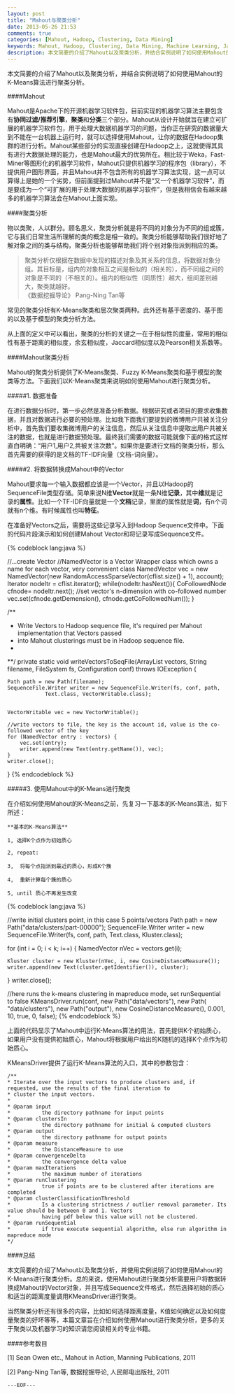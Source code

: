 ```yaml
---
layout: post
title: "Mahout与聚类分析"
date: 2013-05-26 21:53
comments: true
categories: [Mahout, Hadoop, Clustering, Data Mining]
keywords: Mahout, Hadoop, Clustering, Data Mining, Machine Learning, Java, MapReduce
description: 本文简要的介绍了Mahout以及聚类分析，并结合实例说明了如何使用Mahout的K-Means算法进行聚类分析。Mahout是可扩展的开源机器学习软件包，目前实现的机器学习算法主要包含有协同过滤/推荐引擎，聚类和分类三个部分。Mahout从开始设计就旨在建立可扩展的机器学习软件包，她的一些部分的实现直接创建在Hadoop之上，这就使得其具有进行大数据处理的能力，也是Mahout最大的优势所在。当你正在研究的数据量大到不能在一台机器上运行时，就可以选择使用Mahout，让你的数据在Hadoop集群的进行分析。
---
```


本文简要的介绍了Mahout以及聚类分析，并结合实例说明了如何使用Mahout的K-Means算法进行聚类分析。

####Mahout

Mahout是Apache下的开源机器学习软件包，目前实现的机器学习算法主要包含有**协同过滤/推荐引擎**，**聚类**和**分类**三个部分。Mahout从设计开始就旨在建立可扩展的机器学习软件包，用于处理大数据机器学习的问题，当你正在研究的数据量大到不能在一台机器上运行时，就可以选择使用Mahout，让你的数据在Hadoop集群的进行分析。Mahout某些部分的实现直接创建在Hadoop之上，这就使得其具有进行大数据处理的能力，也是Mahout最大的优势所在。相比较于Weka，Fast-Miner等图形化的机器学习软件，Mahout只提供机器学习的程序包（library），不提供用户图形界面，并且Mahout并不包含所有的机器学习算法实现，这一点可以算得上是她的一个劣势，但前面提到过Mahout并不是“又一个机器学习软件”，而是要成为一个“可扩展的用于处理大数据的机器学习软件”，但是我相信会有越来越多的机器学习算法会在Mahout上面实现。


####聚类分析

物以类聚，人以群分。顾名思义，聚类分析就是将不同的对象分为不同的组或簇，它与我们日常生活所理解的类的概念是相一致的。聚类分析能够帮助我们很好地了解对象之间的类与结构，聚类分析也能够帮助我们将个别对象指派到相应的类。


> 聚类分析仅根据在数据中发现的描述对象及其关系的信息，将数据对象分组。其目标是，组内的对象相互之间是相似的（相关的），而不同组之间的对象是不同的（不相关的）。组内的相似性（同质性）越大，组间差别越大，聚类就越好。<br/>《数据挖掘导论》 Pang-Ning Tan等

常见的聚类分析有K-Means聚类和层次聚类两种。此外还有基于密度的、基于图的以及基于模型的聚类分析方法。

从上面的定义中可以看出，聚类的分析的关键之一在于相似性的度量，常用的相似性有基于距离的相似度，余玄相似度，Jaccard相似度以及Pearson相关系数等。

####Mahout聚类分析

Mahout的聚类分析提供了K-Means聚类、Fuzzy K-Means聚类和基于模型的聚类等方法。下面我们以K-Means聚类来说明如何使用Mahout进行聚类分析。

#####1. 数据准备

在进行数据分析时，第一步必然是准备分析数据。根据研究或者项目的要求收集数据，并且对数据进行必要的预处理。比如我下面我们要提到的微博用户共被关注分析中，首先我们要收集微博用户的关注信息，然后从关注信息中提取出用户共被关注的数据，也就是进行数据预处理。最终我们需要的数据可能就像下面的格式这样直白明确：“用户1,用户2,共被关注次数”。如果你是要进行文档的聚类分析，那么首先需要的获得的是文档的TF-IDF向量（文档-词向量）。

#####2. 将数据转换成Mahout中的Vector

Mahout要求每一个输入数据都应该是一个Vector，并且以Hadoop的SequenceFile类型存储。简单来说N维**Vector**就是一条N维**记录**，其中**维**就是记录的**属性**。比如一个TF-IDF向量就是一个**文档**记录，里面的属性就是**词**，有n个词就有n个维。有时候属性也叫**特征**。

在准备好Vectors之后，需要将这些记录写入到Hadoop Sequence文件中。下面的代码片段演示和如何创建Mahout Vector和将记录写成Sequence文件。

{% codeblock lang:java %}

//...create Vector
//NamedVector is a Vector Wrapper class which owns a name for each vector, very convenient class 
NamedVector vec = new NamedVector(new RandomAccessSparseVector(cflist.size() + 1), account);
Iterator<CoFollowedNode> nodeItr = cflist.iterator();
while(nodeItr.hasNext()){
	CoFollowedNode cfnode= nodeItr.next();
	//set vector's n-dimension with co-followed number
	vec.set(cfnode.getDemension(), cfnode.getCoFollowedNum());
}


/**
  * Write Vectors to Hadoop sequence file, it's required per Mahout implementation that Vectors passed
  * into Mahout clusterings must be in Hadoop sequence file. 
  * 
  **/
private static void writeVectorsToSeqFile(ArrayList<NamedVector> vectors, String filename,
		FileSystem fs, Configuration conf) throws IOException {
		
	Path path = new Path(filename);
	SequenceFile.Writer writer = new SequenceFile.Writer(fs, conf, path,
				Text.class, VectorWritable.class);

		
	VectorWritable vec = new VectorWritable();
		
	//write vectors to file, the key is the account id, value is the co-followed vector of the key
	for (NamedVector entry : vectors) {
		vec.set(entry);
		writer.append(new Text(entry.getName()), vec);
	}
	writer.close();
		
}
{% endcodeblock %}

#####3. 使用Mahout中的K-Means进行聚类

在介绍如何使用Mahout的K-Means之前，先复习一下基本的K-Means算法，如下所述：

	**基本的K-Means算法**

	1, 选择K个点作为初始质心

	2, repeat:

	3,	将每个点指派到最近的质心，形成K个簇

	4,	重新计算每个簇的质心

	5, until 质心不再发生改变


{% codeblock lang:java %}

//write initial clusters point, in this case 5 points/vectors
Path path = new Path("data/clusters/part-00000");
SequenceFile.Writer writer = new SequenceFile.Writer(fs, conf, path,
		Text.class, Kluster.class);

for (int i = 0; i < k; i++) {
	NamedVector nVec =  vectors.get(i);
			
	Kluster cluster = new Kluster(nVec, i, new CosineDistanceMeasure());
	writer.append(new Text(cluster.getIdentifier()), cluster);
}
writer.close();
		
//here runs the k-means clustering in mapreduce mode, set runSequential to false
KMeansDriver.run(conf, new Path("data/vectors"), new Path(
		"data/clusters"), new Path("output"),
		new CosineDistanceMeasure(), 0.001, 10, true, 0, false);
{% endcodeblock %}

上面的代码显示了Mahout中运行K-Means算法的用法，首先提供K个初始质心，如果用户没有提供初始质心，Mahout将根据用户给出的K随机的选择K个点作为初始质心。

KMeansDriver提供了运行K-Means算法的入口，其中的参数包含：

	/**
   	* Iterate over the input vectors to produce clusters and, if requested, use the results of the final iteration to
   	* cluster the input vectors.
   	* 
   	* @param input
   	*          the directory pathname for input points
   	* @param clustersIn
   	*          the directory pathname for initial & computed clusters
   	* @param output
   	*          the directory pathname for output points
   	* @param measure
   	*          the DistanceMeasure to use
   	* @param convergenceDelta
   	*          the convergence delta value
   	* @param maxIterations
   	*          the maximum number of iterations
   	* @param runClustering
   	*          true if points are to be clustered after iterations are completed
   	* @param clusterClassificationThreshold
   	*          Is a clustering strictness / outlier removal parameter. Its value should be between 0 and 1. Vectors
   	*          having pdf below this value will not be clustered.
   	* @param runSequential
   	*          if true execute sequential algorithm, else run algorithm in mapreduce mode 
   	*/


####总结

本文简要的介绍了Mahout以及聚类分析，并使用实例说明了如何使用Mahout的K-Means进行聚类分析。总的来说，使用Mahout进行聚类分析需要用户将数据转换成Mahout的Vector对象，并且写成Sequence文件格式，然后选择初始的质心和适当的距离度量调用KMeansDriver进行聚类。

当然聚类分析还有很多的内容，比如如何选择距离度量，K值如何确定以及如何度量聚类的好坏等等，本篇文章旨在介绍如何使用Mahout进行聚类分析，更多的关于聚类以及机器学习的知识请您阅读相关的专业书籍。


####参考数目

\[1\] Sean Owen etc., Mahout in Action, Manning Publications, 2011

\[2\] Pang-Ning Tan等, 数据挖掘导论, 人民邮电出版社, 2011 

`---EOF---`



